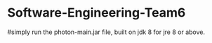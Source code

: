 # Software-Engineering-Team6

#simply run the photon-main.jar file, built on jdk 8 for jre 8 or above.
